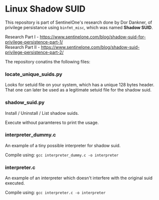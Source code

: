 # Linux Shadow SUID

This repository is part of SentinelOne's research done by Dor Dankner, of privilege persistance using `binfmt_misc`, which was named **Shadow SUID**.

Research Part I - https://www.sentinelone.com/blog/shadow-suid-for-privilege-persistence-part-1/
<br>
Research Part II - https://www.sentinelone.com/blog/shadow-suid-privilege-persistence-part-2/

The repository conatins the following files:

### locate_unique_suids.py

Looks for setuid file on your system, which has a unique 128 bytes header. That one can later be used as a legitimate setuid file for the shadow suid.

### shadow_suid.py

Install / Uninstall / List shadow suids.

Execute without paramteres to print the usage.

### interpreter_dummy.c

An example of a tiny possible interpreter for shadow suid.

Compile using: `gcc interpreter_dummy.c -o interpreter`


### interpreter.c

An example of an interpreter which doesn't interfere with the original suid executed.

Compile using: `gcc interpreter.c -o interpreter`

